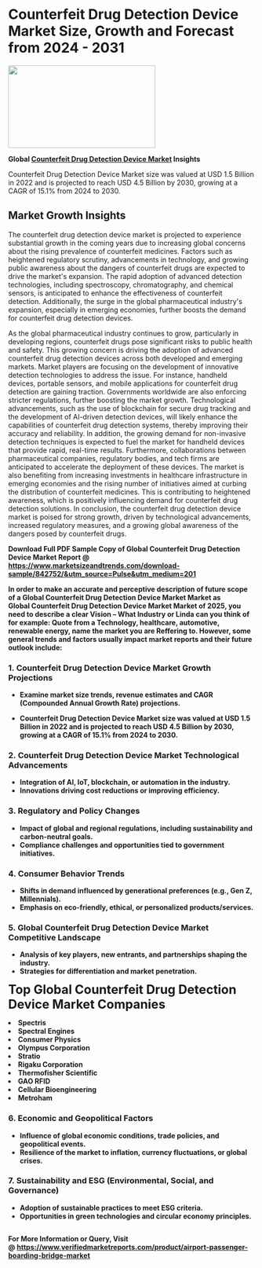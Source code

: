 <H1>Counterfeit Drug Detection Device Market Size, Growth and Forecast from 2024 - 2031</H1><img class="aligncenter size-medium wp-image-584254" src="https://thirdeyenews.in/wp-content/uploads/2024/09/Global-Market-Research-300x168.jpeg" alt="" width="300" height="168" /><p><strong>Global&nbsp;<a href="https://www.marketsizeandtrends.com/download-sample/842752/&amp;utm_source=Pulse&amp;utm_medium=201">Counterfeit Drug Detection Device Market</a> Insights</strong></p><p>Counterfeit Drug Detection Device Market size was valued at USD 1.5 Billion in 2022 and is projected to reach USD 4.5 Billion by 2030, growing at a CAGR of 15.1% from 2024 to 2030.</p><p><h2>Market Growth Insights</h2> <p>The counterfeit drug detection device market is projected to experience substantial growth in the coming years due to increasing global concerns about the rising prevalence of counterfeit medicines. Factors such as heightened regulatory scrutiny, advancements in technology, and growing public awareness about the dangers of counterfeit drugs are expected to drive the market's expansion. The rapid adoption of advanced detection technologies, including spectroscopy, chromatography, and chemical sensors, is anticipated to enhance the effectiveness of counterfeit detection. Additionally, the surge in the global pharmaceutical industry's expansion, especially in emerging economies, further boosts the demand for counterfeit drug detection devices.</p> <p><strong></strong></p> <p>As the global pharmaceutical industry continues to grow, particularly in developing regions, counterfeit drugs pose significant risks to public health and safety. This growing concern is driving the adoption of advanced counterfeit drug detection devices across both developed and emerging markets. Market players are focusing on the development of innovative detection technologies to address the issue. For instance, handheld devices, portable sensors, and mobile applications for counterfeit drug detection are gaining traction. Governments worldwide are also enforcing stricter regulations, further boosting the market growth. Technological advancements, such as the use of blockchain for secure drug tracking and the development of AI-driven detection devices, will likely enhance the capabilities of counterfeit drug detection systems, thereby improving their accuracy and reliability. In addition, the growing demand for non-invasive detection techniques is expected to fuel the market for handheld devices that provide rapid, real-time results. Furthermore, collaborations between pharmaceutical companies, regulatory bodies, and tech firms are anticipated to accelerate the deployment of these devices. The market is also benefiting from increasing investments in healthcare infrastructure in emerging economies and the rising number of initiatives aimed at curbing the distribution of counterfeit medicines. This is contributing to heightened awareness, which is positively influencing demand for counterfeit drug detection solutions. In conclusion, the counterfeit drug detection device market is poised for strong growth, driven by technological advancements, increased regulatory measures, and a growing global awareness of the dangers posed by counterfeit drugs.</p> <p><strong></p><p><span class=""><strong>Download Full PDF Sample Copy of Global Counterfeit Drug Detection Device Market Report</strong> @ <a href="https://www.marketsizeandtrends.com/download-sample/842752/&amp;utm_source=Pulse&amp;utm_medium=201" target="_blank">https://www.marketsizeandtrends.com/download-sample/842752/&amp;utm_source=Pulse&amp;utm_medium=201</a></span></p><p>In order to make an accurate and perceptive description of future scope of a Global&nbsp;Counterfeit Drug Detection Device Market Market as Global&nbsp;Counterfeit Drug Detection Device Market Market of 2025, you need to describe a clear Vision &ndash; What Industry or Linda can you think of for example: Quote from a Technology, healthcare, automotive, renewable energy, name the market you are Reffering to. However, some general trends and factors usually impact market reports and their future outlook include:</p><h3>1.&nbsp;<strong>Counterfeit Drug Detection Device Market Growth Projections</strong></h3><ul><li>Examine market size trends, revenue estimates and CAGR (Compounded Annual Growth Rate) projections.</li><li><p>Counterfeit Drug Detection Device Market size was valued at USD 1.5 Billion in 2022 and is projected to reach USD 4.5 Billion by 2030, growing at a CAGR of 15.1% from 2024 to 2030.</p></li></ul><h3>2.&nbsp;<strong>Counterfeit Drug Detection Device Market Technological Advancements</strong></h3><ul><li>Integration of AI, IoT, blockchain, or automation in the industry.</li><li>Innovations driving cost reductions or improving efficiency.</li></ul><h3>3.&nbsp;<strong>Regulatory and Policy Changes</strong></h3><ul><li>Impact of global and regional regulations, including sustainability and carbon-neutral goals.</li><li>Compliance challenges and opportunities tied to government initiatives.</li></ul><h3>4.&nbsp;<strong>Consumer Behavior Trends</strong></h3><ul><li>Shifts in demand influenced by generational preferences (e.g., Gen Z, Millennials).</li><li>Emphasis on eco-friendly, ethical, or personalized products/services.</li></ul><h3>5.&nbsp;<strong>Global Counterfeit Drug Detection Device Market Competitive Landscape</strong></h3><ul><li>Analysis of key players, new entrants, and partnerships shaping the industry.</li><li>Strategies for differentiation and market penetration.</li></ul><p data-pm-slice="1 1 []"><span style="color: inherit; font-family: inherit; font-size: 25px;">Top Global Counterfeit Drug Detection Device Market Companies</span></p><div class="" data-test-id=""><p><li>Spectris</li><li> Spectral Engines</li><li> Consumer Physics</li><li> Olympus Corporation</li><li> Stratio</li><li> Rigaku Corporation</li><li> Thermofisher Scientific</li><li> GAO RFID</li><li> Cellular Bioengineering</li><li> Metroham</li></p></div><h3>6.&nbsp;<strong>Economic and Geopolitical Factors</strong></h3><ul><li>Influence of global economic conditions, trade policies, and geopolitical events.</li><li>Resilience of the market to inflation, currency fluctuations, or global crises.</li></ul><h3>7.&nbsp;<strong>Sustainability and ESG (Environmental, Social, and Governance)</strong></h3><ul><li>Adoption of sustainable practices to meet ESG criteria.</li><li>Opportunities in green technologies and circular economy principles.</li></ul><h2><strong style="font-size: 14px;">For More Information or Query, Visit @&nbsp;</strong><a style="background-color: #ffffff; font-size: 14px;" href="https://www.marketsizeandtrends.com/report/counterfeit-drug-detection-device-market/" target="_blank">https://www.verifiedmarketreports.com/product/airport-passenger-boarding-bridge-market</a></h2>
